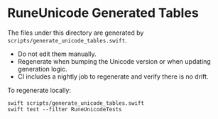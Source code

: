 # RuneUnicode Generated Tables

The files under this directory are generated by `scripts/generate_unicode_tables.swift`.

- Do not edit them manually.
- Regenerate when bumping the Unicode version or when updating generation logic.
- CI includes a nightly job to regenerate and verify there is no drift.

To regenerate locally:

```
swift scripts/generate_unicode_tables.swift
swift test --filter RuneUnicodeTests
```

